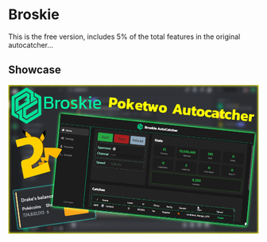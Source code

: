 # Broskie

This is the free version, includes 5% of the total features in the original autocatcher...

## Showcase
<a href="https://www.youtube.com/watch?v=k-jwhHXKRUY">
    <img src="/SCxrhOK.png" alt="Link" width="550" height="300">
</a>
